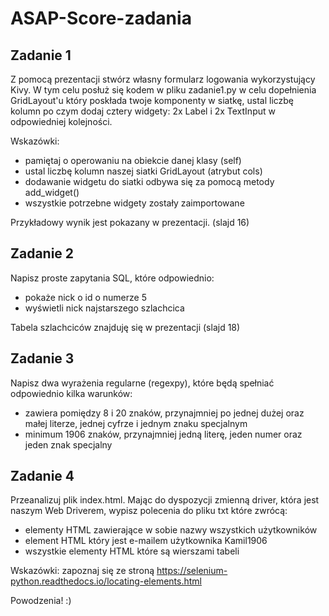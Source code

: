 # ASAP-Score-zadania

## Zadanie 1

Z pomocą prezentacji stwórz własny formularz logowania wykorzystujący Kivy.
W tym celu posłuż się kodem w pliku zadanie1.py w celu dopełnienia GridLayout'u który poskłada twoje komponenty w siatkę, ustal liczbę kolumn po czym dodaj cztery widgety: 2x Label i 2x TextInput w odpowiedniej kolejności.

Wskazówki:
- pamiętaj o operowaniu na obiekcie danej klasy (self)
- ustal liczbę kolumn naszej siatki GridLayout (atrybut cols)
- dodawanie widgetu do siatki odbywa się za pomocą metody add_widget()
- wszystkie potrzebne widgety zostały zaimportowane

Przykładowy wynik jest pokazany w prezentacji. (slajd 16)

## Zadanie 2

Napisz proste zapytania SQL, które odpowiednio:
- pokaże nick o id o numerze 5
- wyświetli nick najstarszego szlachcica

Tabela szlachciców znajduję się w prezentacji (slajd 18)

## Zadanie 3
Napisz dwa wyrażenia regularne (regexpy), które będą spełniać odpowiednio kilka warunków:
- zawiera pomiędzy 8 i 20 znaków, przynajmniej po jednej dużej oraz małej literze, jednej cyfrze i jednym znaku specjalnym
- minimum 1906 znaków, przynajmniej jedną literę, jeden numer oraz jeden znak specjalny

## Zadanie 4

Przeanalizuj plik index.html. Mając do dyspozycji zmienną driver, która jest naszym Web Driverem, wypisz polecenia do pliku txt które zwrócą:
- elementy HTML zawierające w sobie nazwy wszystkich użytkowników
- element HTML który jest e-mailem użytkownika Kamil1906
- wszystkie elementy HTML które są wierszami tabeli

Wskazówki: zapoznaj się ze stroną https://selenium-python.readthedocs.io/locating-elements.html

Powodzenia! :)
